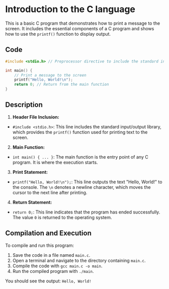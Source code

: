 # Introduction to the C language
This is a basic C program that demonstrates how to print a message to the screen. It includes the essential components of a C program and shows how to use the `printf()` function to display output.

## Code
```c
#include <stdio.h> // Preprocessor directive to include the standard input/output library

int main() {
    // Print a message to the screen
    printf("Hello, World!\n");
    return 0; // Return from the main function
}
```

## Description
1. **Header File Inclusion:**
  - `#include <stdio.h>`: This line includes the standard input/output library, which provides the `printf()` function used for printing text to the screen.

2. **Main Function:**
  - `int main() { ... }`: The main function is the entry point of any C program. It is where the execution starts.

3. **Print Statement:**
  - `printf("Hello, World!\n");`: This line outputs the text "Hello, World!" to the console. The `\n` denotes a newline character, which moves the cursor to the next line after printing.

4. **Return Statement:**
  - `return 0;`: This line indicates that the program has ended successfully. The value `0` is returned to the operating system.

## Compilation and Execution
To compile and run this program:

1. Save the code in a file named `main.c`.
2. Open a terminal and navigate to the directory containing `main.c`.
3. Compile the code with `gcc main.c -o main`.
4. Run the compiled program with `./main`.

You should see the output: `Hello, World!`
